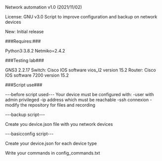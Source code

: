Network automation v1.0 (2021/11/02)

License: GNU v3.0
Script to improve configuration and backup on network devices

New:
Initial release

###Requires:###

Python3:3.8.2
Netmiko=2.4.2

###Testing lab###

GNS3 2.2.17
Switch: Cisco IOS software vios_l2 version 15.2
Router: Cisco IOS software 7200 version 15.2


###Script use###

---before script used---
Your device must be configured with:
-user with admin privileged
-ip address which must be reachable
-ssh connexion
-modify the repository for files and recording

---backup script---

Create you device.json file with you network devices

---basicconfig script---

Create your device.json for each device type

Write your commands in config_commands.txt
